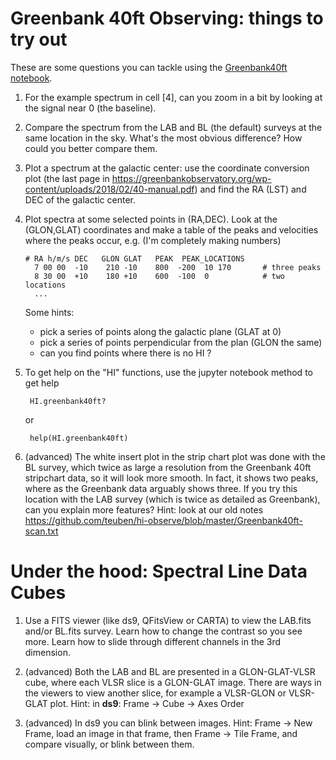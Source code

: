 #  Greenbank 40ft Observing:    things to try out

These are some questions you can tackle using the
[Greenbank40ft notebook](https://github.com/teuben/hi-observe/blob/master/greenbank40ft.ipynb).


1. For the example spectrum in cell [4],
   can you zoom in a bit by looking at the signal near 0 (the baseline).

2. Compare the spectrum from the LAB and BL (the default) surveys at the same location in the sky.
   What's the most obvious difference?  How could you better compare them.

3. Plot a spectrum at the galactic center:  use the coordinate conversion plot (the last page in https://greenbankobservatory.org/wp-content/uploads/2018/02/40-manual.pdf) and find the RA (LST) and DEC of the galactic center.

4. Plot spectra at some selected points in (RA,DEC). Look at the (GLON,GLAT) coordinates and make a table of the peaks and velocities where the peaks occur, e.g. (I'm completely making numbers)

    
       # RA h/m/s DEC   GLON GLAT   PEAK  PEAK_LOCATIONS
         7 00 00  -10    210 -10    800  -200  10 170       # three peaks
         8 30 00  +10    180 +10    600  -100  0            # two locations
         ...


    Some hints:
    * pick a series of points along the galactic plane (GLAT at 0)
    * pick a series of points perpendicular from the plan (GLON the same)
    * can you find points where there is no HI ?

5. To get help on the "HI" functions, use the jupyter notebook method to get help

        HI.greenbank40ft?
   or
   
        help(HI.greenbank40ft)


6. (advanced) The white insert plot in the strip chart plot was done with the BL
survey, which twice as large a resolution from the Greenbank 40ft
stripchart data, so it will look more smooth. In fact, it shows two
peaks, where as the Greenbank data arguably shows three.  If you try
this location with the LAB survey (which is twice as detailed as
Greenbank), can you explain more features?  Hint: look at our old notes
https://github.com/teuben/hi-observe/blob/master/Greenbank40ft-scan.txt


#  Under the hood: Spectral Line Data Cubes

1. Use a FITS viewer (like ds9, QFitsView or CARTA) to view the LAB.fits and/or BL.fits survey.
Learn how to change the contrast so you see more. Learn how to slide through different channels
in the 3rd dimension.

2. (advanced) Both the LAB and BL are presented in a GLON-GLAT-VLSR cube, where each VLSR slice
is a GLON-GLAT image.  There are ways in the viewers to view another slice, for example
a VLSR-GLON or VLSR-GLAT plot. Hint: in **ds9**: Frame -> Cube -> Axes Order

3. (advanced) In ds9 you can blink between images. Hint: Frame -> New Frame, load an image
in that frame, then Frame -> Tile Frame, and compare visually, or blink between them.
